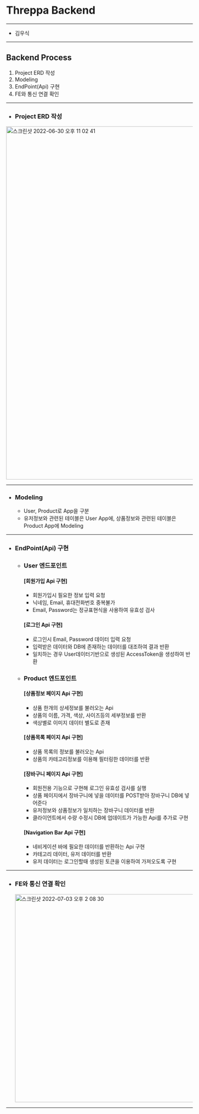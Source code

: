 # Threppa Backend
------------
+ 김우식
------------
## Backend Process
1. Project ERD 작성
2. Modeling
3. EndPoint(Api) 구현
4. FE와 통신 연결 확인
------------
+ ### Project ERD 작성

<img width="952" alt="스크린샷 2022-06-30 오후 11 02 41" src="https://user-images.githubusercontent.com/104283159/177024584-cb9dd541-c6ad-4724-a7f6-7fa4411470aa.png">

------------

+ ### Modeling
  + User, Product로 App을 구분
  + 유저정보와 관련된 테이블은 User App에, 상품정보와 관련된 테이블은 Product App에 Modeling
------------
+ ### EndPoint(Api) 구현
  + ### User 엔드포인트
    #### [회원가입 Api 구현]
    + 회원가입시 필요한 정보 입력 요청
    + 닉네임, Email, 휴대전화번호 중복불가
    + Email, Password는 정규표현식을 사용하여 유효성 검사

    #### [로그인 Api 구현]
    + 로그인시 Email, Password 데이터 입력 요청
    + 입력받은 데이터와 DB에 존재하는 데이터를 대조하여 결과 반환
    + 일치하는 경우 User데이터기반으로 생성된 AccessToken을 생성하여 반환
  
  + ### Product 엔드포인트
    #### [상품정보 페이지 Api 구현]
    + 상품 한개의 상세정보를 불러오는 Api
    + 상품의 이름, 가격, 색상, 사이즈등의 세부정보를 반환
    + 색상별로 이미지 데이터 별도로 존재
  
    #### [상품목록 페이지 Api 구현]
    + 상품 목록의 정보를 불러오는 Api
    + 상품의 카테고리정보를 이용해 필터링한 데이터를 반환
    
    #### [장바구니 페이지 Api 구현]
    + 회원전용 기능으로 구현해 로그인 유효성 검사를 실행
    + 상품 페이지에서 장바구니에 넣을 데이터를 POST받아 장바구니 DB에 넣어준다
    + 유저정보와 상품정보가 일치하는 장바구니 데이터를 반환
    + 클라이언트에서 수량 수정시 DB에 업데이트가 가능한 Api를 추가로 구현
    
    #### [Navigation Bar Api 구현]
    + 네비게이션 바에 필요한 데이터를 반환하는 Api 구현
    + 카테고리 데이터, 유저 데이터를 반환
    + 유저 데이터는 로그인할때 생성된 토큰을 이용하여 가져오도록 구현
------------
+ ### FE와 통신 연결 확인

   <img width="561" alt="스크린샷 2022-07-03 오후 2 08 30" src="https://user-images.githubusercontent.com/104283159/177025728-aef7d8d8-ac2c-4304-8181-3cf43f03b53a.png">

------------
